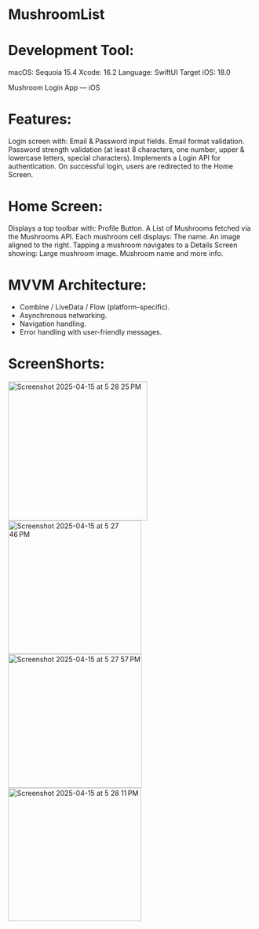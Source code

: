 # MushroomList

# Development Tool:

macOS: Sequoia 15.4
Xcode: 16.2
Language: SwiftUI
Target iOS: 18.0



Mushroom Login App — iOS 

# Features:

Login screen with:
Email & Password input fields.
Email format validation.
Password strength validation (at least 8 characters, one number, upper & lowercase letters, special characters).
Implements a Login API for authentication.
On successful login, users are redirected to the Home Screen.
# Home Screen:

Displays a top toolbar with:
Profile Button.
A List of Mushrooms fetched via the Mushrooms API.
Each mushroom cell displays:
The name.
An image aligned to the right.
Tapping a mushroom navigates to a Details Screen showing:
Large mushroom image.
Mushroom name and more info.

# MVVM Architecture:
- Combine / LiveData / Flow (platform-specific).
- Asynchronous networking.
- Navigation handling.
- Error handling with user-friendly messages.

# ScreenShorts:


<img width="283" alt="Screenshot 2025-04-15 at 5 28 25 PM" src="https://github.com/user-attachments/assets/e4fa97b7-5b39-4235-b597-1ecc5c8f0350" />


<img width="271" alt="Screenshot 2025-04-15 at 5 27 46 PM" src="https://github.com/user-attachments/assets/b42aaaa1-6e5f-4750-afcc-c88f9f6abf3b" />


<img width="272" alt="Screenshot 2025-04-15 at 5 27 57 PM" src="https://github.com/user-attachments/assets/78daf093-95d3-4c6e-b501-0c5891979979" />


<img width="271" alt="Screenshot 2025-04-15 at 5 28 11 PM" src="https://github.com/user-attachments/assets/488e1884-9d4d-4cff-975b-f39e224793fd" />






